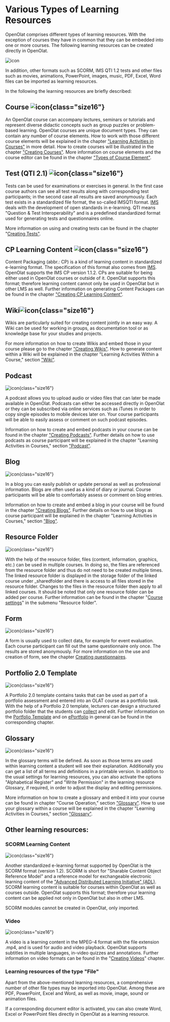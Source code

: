 # Various Types of Learning Resources

OpenOlat comprises different types of learning resources. With the exception
of courses they have in common that they can be embedded into one or more
courses. The following learning resources can be created directly in OpenOlat.  

![icon](assets/create161a.png) 

In addition, other formats such as SCORM, IMS QTI 1.2 tests and other files
such as movies, animations, PowerPoint, images, music, PDF, Excel, Word files
can be imported as learning resources.

In the following the learning resources are briefly described:

## Course ![icon](assets/course.png){class="size16"}

An OpenOlat course can accompany lectures, seminars or tutorials and represent
diverse didactic concepts such as group puzzles or problem-based learning.
OpenOlat courses are unique document types. They can contain any number of
course elements. How to work with those different course elements will be
explained in the chapter ["Learning Activities in Courses"](../learning_activities/index.md) in more detail. How to create
courses will be illustrated in the chapter ["Creating Courses"](../learningresources/Creating_Course.md). 
More information on course elements and the
course editor can be found in the chapter ["Types of Course Element"](../course_elements/index.md).

  

## Test (QTI 2.1) ![icon](assets/test.png){class="size16"}

Tests can be used for examinations or exercises in general. In the first case
course authors can see all test results along with corresponding test
participants; in the second case all results are saved anonymously. Each test
exists in a standardized file format, the so-called IMSQTI format.
[IMS](http://www.imsglobal.org/ "IMS") deals with the development of open
standards in e-learning. QTI means "Question & Test Interoperability" and is a
predefined standardized format used for generating tests and questionnaires
online.

More information on using and creating tests can be found in the chapter
"[Creating Tests"](../learningresources/Test.md).

## CP Learning Content ![icon](assets/content.png){class="size16"}

Content Packaging (abbr.: CP) is a kind of learning content in standardized
e-learning format. The specification of this format also comes from
[IMS](http://www.imsglobal.org/ "IMS"). OpenOlat supports the IMS CP version
1.1.2. CPs are suitable for being either used in OpenOlat courses or outside
of it. OpenOlat supports this format; therefore learning content cannot only
be used in OpenOlat but in other LMS as well. Further information on
generating Content Packages can be found in the chapter 
["Creating CP Learning Content"](../resource_cp/index.md).

## Wiki![icon](assets/wiki.png){class="size16"}

Wikis are particularly suited for creating content jointly in an easy way. A
Wiki can be used for working in groups, as documentation tool or as knowledge
base for your studies and projects.

For more information on how to create Wikis and embed those in your course
please go to the chapter ["Creating Wikis"](../resource_wiki/Four_Steps_to_Your_Wiki.md). How
to generate content within a Wiki will be explained in the chapter "Learning Activities Within a Course," section
["Wiki"](../learningresources/Working_with_Wiki.md).

## Podcast
![icon](assets/podcast.png){class="size16"}

A podcast allows you to upload audio or video files that can later be made
available in OpenOlat. Podcasts can either be accessed directly in OpenOlat or
they can be subscribed via online services such as iTunes in order to copy
single episodes to mobile devices later on. Your course participants will be
able to easily assess or comment on such podcast episodes.

Information on how to create and embed podcasts in your course can be found in
the chapter ["Creating Podcasts"](../learningresources/Podcast.md). Further details on
how to use podcasts as course participant will be explained in the chapter
"Learning Activities in Courses," section
["Podcast"](../learningresources/Course_Elements.md#podcast).

## Blog
![icon](assets/blog.png){class="size16"}

In a blog you can easily publish or update personal as well as professional
information. Blogs are often used as a kind of diary or journal. Course
participants will be able to comfortably assess or comment on blog entries.

Information on how to create and embed a blog in your course will be found in
the chapter ["Creating Blogs"](../learningresources/Blog.md). Further details on how to
use blogs as course participant will be explained in the chapter "Learning
Activities in Courses," section
["Blog"](../learningresources/Course_Elements.md#blog).

  

## Resource Folder
![icon](assets/sharedfolder.png){class="size16"}

With the help of the resource folder, files (content, information, graphics,
etc.) can be used in multiple courses. In doing so, the files are referenced
from the resource folder and thus do not need to be created multiple times.
The linked resource folder is displayed in the storage folder of the linked
course under _sharedfolder and there is access to all files stored in the
resource folder. Changes to the files in the resource folder then apply to all
linked courses. It should be noted that only one resource folder can be added
per course. Further information can be found in the chapter 
"[Course settings](../learningresources/Course_Settings.md#CourseSettings-_detail_ressourcen)" in the
submenu "Resource folder".

## Form
![icon](assets/formular_434343_64.png){class="size16"}

A form is usually used to collect data, for example for event evaluation. Each
course participant can fill out the same questionnaire only once. The results
are stored anonymously. For more information on the use and creation of form,
see the chapter [Creating questionnaires](../learningresources/Form.md).

  

## Portfolio 2.0 Template
![icon](assets/portfolio_434343_64.png){class="size16"}

A Portfolio 2.0 template contains tasks that can be used as part of a
portfolio assessment and entered into an OLAT course as a portfolio task. With
the help of a Portfolio 2.0 template, lecturers can design a structured
portfolio folder that the students can
[collect](../learningresources/Portfolio_task_and_assignment_Collecting_and_editing.md)
and edit. Further information on the [Portfolio Template](../learningresources/Portfolio_template_Creation.md) and on
[ePortfolio](../area_modules/index.md) in general can be found in the
corresponding chapter.

## Glossary
![icon](assets/glossary.png){class="size16"}

In the glossary terms will be defined. As soon as those terms are used within
learning content a student will see their explanation. Additionally you can
get a list of all terms and definitions in a printable version. In addition to
the usual settings for learning resources, you can also activate the options
"Alphabetical Register" and "Write Permission" in the learning resource
Glossary, if required, in order to adjust the display and editing permissions.

More information on how to create a glossary and embed it into your course can
be found in chapter "Course Operation," section
["Glossary"](../learningresources/Using_Additional_Course_Features.md#glossary). 
How to use your glossary within a course will be explained in the chapter "Learning Activities in Courses," section
["Glossary"](../learningresources/Additional_Course_Features.md#glossary).

## Other learning resources:

### SCORM Learning Content
![icon](assets/scorm.png){class="size16"}

Another standardized e-learning format supported by OpenOlat is the SCORM
format (version 1.2). SCORM is short for "Sharable Content Object Reference
Model" and a reference model for exchangeable electronic learning content of
the ["Advanced Distributed Learning Initiative" (ADL)](http://www.adlnet.gov/). 
SCORM learning content is suitable for courses
within OpenOlat as well as courses outside. OpenOlat supports this format;
therefore your learning content can be applied not only in OpenOlat but also
in other LMS.

SCORM modules cannot be created in OpenOlat, only imported.

### Video
![icon](assets/video_64_0_434343_none.png){class="size16"}

 A video is a learning content in the MPEG-4 format with the file extension
.mp4, and is used for audio and video playback. OpenOlat supports subtitles in
multiple languages, in-video quizzes and annotations. Further information on
video formats can be found in the "[Creating Videos](../learningresources/Video.md)"
chapter.

### Learning resources of the type "File"

Apart from the above-mentioned learning resources, a comprehensive number of
other file types may be imported into OpenOlat. Among these are PDF,
PowerPoint, Excel and Word, as well as movie, image, sound or animation files.

If a corresponding document editor is activated, you can also create Word,
Excel or PowerPoint files directly in OpenOlat as a learning resource.

  

  


